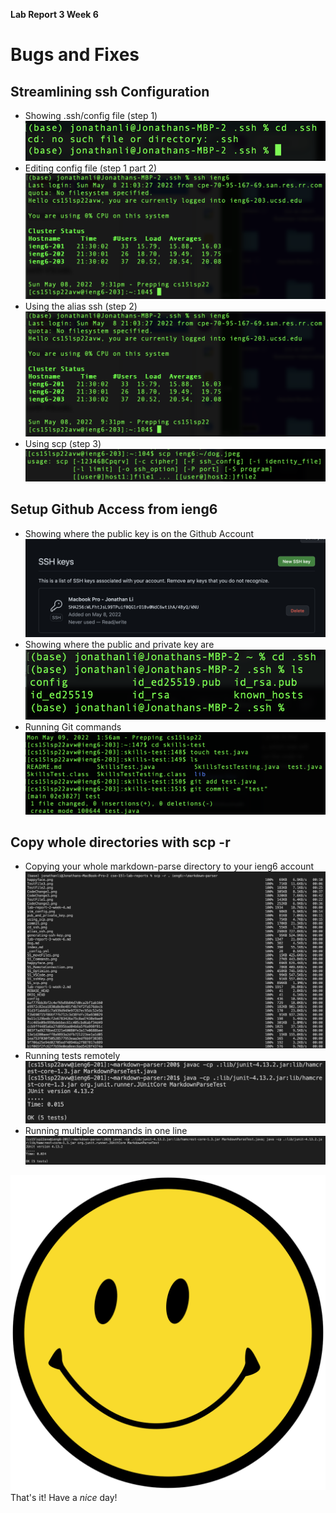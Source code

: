 **Lab Report 3 Week 6**

# Bugs and Fixes 

## **Streamlining ssh Configuration**
- Showing .ssh/config file (step 1)
![cd ssh](Images/cd_ssh.png)
- Editing config file (step 1 part 2)
![vim config](Images/alias_ssh.png)
- Using the alias ssh (step 2)
![alias ssh](Images/alias_ssh.png)
- Using scp (step 3)
![Using scp](Images/using_scp.png)

## **Setup Github Access from ieng6**
- Showing where the public key is on the Github Account
![generate ssh](Images/generating-ssh-key.png)
- Showing where the public and private key are
![public and private key](Images/pub_and_private_key.png)
- Running Git commands
![commit](Images/commit.png)

## **Copy whole directories with scp -r**
- Copying your whole markdown-parse directory to your ieng6 account
![scp markdown parser](Images/scp_markdown_parser.png)
- Running tests remotely
![running tests remotely](Images/running_tests_remotely.png)
- Running multiple commands in one line
![running tests remotely](Images/running_multiple_commands.png)

![Happy Face](Images/happyface.png)
That's it! Have a _nice_ day! 
